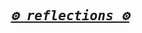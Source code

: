 <h2 align="center">
<pre><i><a href="https://rednafi.github.io/reflections" target="_blank">⚙ reflections ⚙️</a></i></pre>
</h2>
